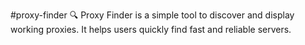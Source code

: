 #proxy-finder
 🔍 Proxy Finder is a simple tool to discover and display working proxies. It helps users quickly find fast and reliable servers.
